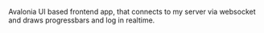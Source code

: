 Avalonia UI based frontend app, that connects to my server via websocket and draws progressbars and log in realtime.
